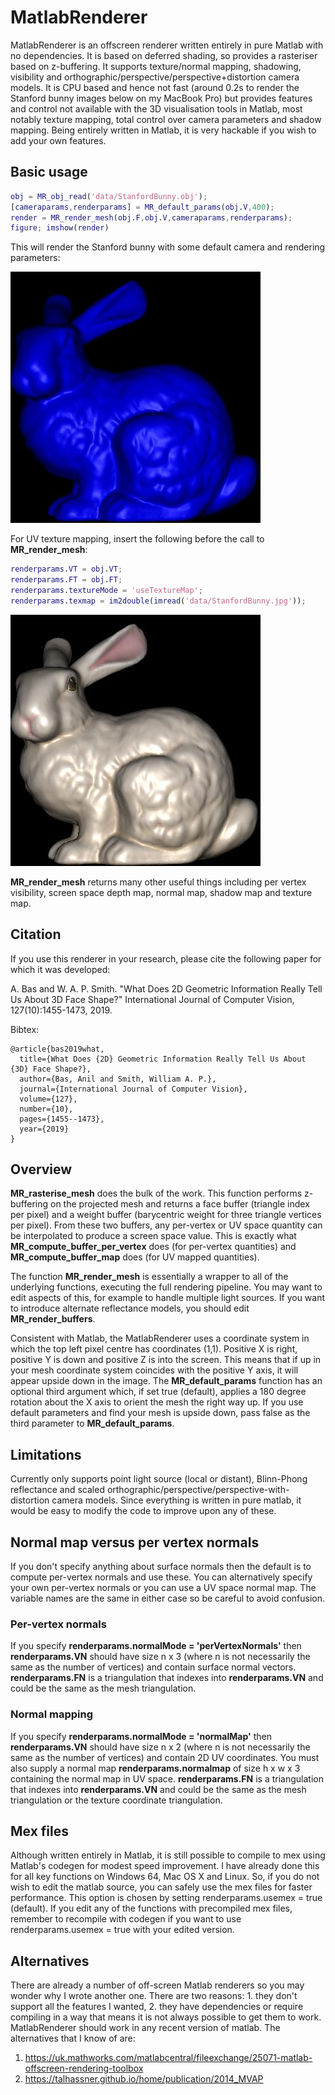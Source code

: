 # MatlabRenderer

MatlabRenderer is an offscreen renderer written entirely in pure Matlab with no dependencies. It is based on deferred shading, so provides a rasteriser based on z-buffering. It supports texture/normal mapping, shadowing, visibility and orthographic/perspective/perspective+distortion camera models. It is CPU based and hence not fast (around 0.2s to render the Stanford bunny images below on my MacBook Pro) but provides features and control not available with the 3D visualisation tools in Matlab, most notably texture mapping, total control over camera parameters and shadow mapping. Being entirely written in Matlab, it is very hackable if you wish to add your own features.

## Basic usage

```matlab
obj = MR_obj_read('data/StanfordBunny.obj');
[cameraparams,renderparams] = MR_default_params(obj.V,400);
render = MR_render_mesh(obj.F,obj.V,cameraparams,renderparams);
figure; imshow(render)
```

This will render the Stanford bunny with some default camera and rendering parameters:

![Stanford bunny rendering with default parameters](/example1.jpg?raw=true "Stanford bunny rendering with default parameters")

For UV texture mapping, insert the following before the call to **MR_render_mesh**:

```matlab
renderparams.VT = obj.VT;
renderparams.FT = obj.FT;
renderparams.textureMode = 'useTextureMap';
renderparams.texmap = im2double(imread('data/StanfordBunny.jpg'));
```

![Stanford bunny rendering with texture mapping](/example2.jpg?raw=true "Stanford bunny rendering with texture mapping")

**MR_render_mesh** returns many other useful things including per vertex visibility, screen space depth map, normal map, shadow map and texture map.

## Citation

If you use this renderer in your research, please cite the following paper for which it was developed:

A. Bas and W. A. P. Smith. "What Does 2D Geometric Information Really Tell Us About 3D Face Shape?" International Journal of Computer Vision, 127(10):1455-1473, 2019.

Bibtex:

    @article{bas2019what,
      title={What Does {2D} Geometric Information Really Tell Us About {3D} Face Shape?},
      author={Bas, Anil and Smith, William A. P.},
      journal={International Journal of Computer Vision},
      volume={127},
      number={10},
      pages={1455--1473},
      year={2019}
    }

## Overview

**MR_rasterise_mesh** does the bulk of the work. This function performs z-buffering on the projected mesh and returns a face buffer (triangle index per pixel) and a weight buffer (barycentric weight for three triangle vertices per pixel). From these two buffers, any per-vertex or UV space quantity can be interpolated to produce a screen space value. This is exactly what **MR_compute_buffer_per_vertex** does (for per-vertex quantities) and **MR_compute_buffer_map** does (for UV mapped quantities).

The function **MR_render_mesh** is essentially a wrapper to all of the underlying functions, executing the full rendering pipeline. You may want to edit aspects of this, for example to handle multiple light sources. If you want to introduce alternate reflectance models, you should edit **MR_render_buffers**.

Consistent with Matlab, the MatlabRenderer uses a coordinate system in which the top left pixel centre has coordinates (1,1). Positive X is right, positive Y is down and positive Z is into the screen. This means that if up in your mesh coordinate system coincides with the positive Y axis, it will appear upside down in the image. The **MR_default_params** function has an optional third argument which, if set true (default), applies a 180 degree rotation about the X axis to orient the mesh the right way up. If you use default parameters and find your mesh is upside down, pass false as the third parameter to **MR_default_params**.

## Limitations

Currently only supports point light source (local or distant), Blinn-Phong reflectance and scaled orthographic/perspective/perspective-with-distortion camera models. Since everything is written in pure matlab, it would be easy to modify the code to improve upon any of these.

## Normal map versus per vertex normals

If you don't specify anything about surface normals then the default is to compute per-vertex normals and use these. You can alternatively specify your own per-vertex normals or you can use a UV space normal map. The variable names are the same in either case so be careful to avoid confusion. 

### Per-vertex normals

If you specify **renderparams.normalMode = 'perVertexNormals'** then **renderparams.VN** should have size n x 3 (where n is not necessarily the same as the number of vertices) and contain surface normal vectors. **renderparams.FN** is a triangulation that indexes into **renderparams.VN** and could be the same as the mesh triangulation. 

### Normal mapping

If you specify **renderparams.normalMode = 'normalMap'** then **renderparams.VN** should have size n x 2 (where n is not necessarily the same as the number of vertices) and contain 2D UV coordinates. You must also supply a normal map **renderparams.normalmap** of size h x w x 3 containing the normal map in UV space. **renderparams.FN** is a triangulation that indexes into **renderparams.VN** and could be the same as the mesh triangulation or the texture coordinate triangulation.

## Mex files

Although written entirely in Matlab, it is still possible to compile to mex using Matlab's codegen for modest speed improvement. I have already done this for all key functions on Windows 64, Mac OS X and Linux. So, if you do not wish to edit the matlab source, you can safely use the mex files for faster performance. This option is chosen by setting renderparams.usemex = true (default). If you edit any of the functions with precompiled mex files, remember to recompile with codegen if you want to use renderparams.usemex = true with your edited version.

## Alternatives

There are already a number of off-screen Matlab renderers so you may wonder why I wrote another one. There are two reasons: 1. they don't support all the features I wanted, 2. they have dependencies or require compiling in a way that means it is not always possible to get them to work. MatlabRenderer should work in any recent version of matlab. The alternatives that I know of are:

1. https://uk.mathworks.com/matlabcentral/fileexchange/25071-matlab-offscreen-rendering-toolbox
2. https://talhassner.github.io/home/publication/2014_MVAP
